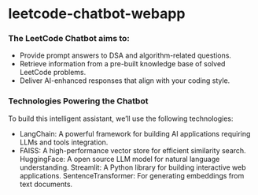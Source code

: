 # leetcode-chatbot-webapp

### The LeetCode Chatbot aims to:

- Provide prompt answers to DSA and algorithm-related questions.
- Retrieve information from a pre-built knowledge base of solved LeetCode problems.
- Deliver AI-enhanced responses that align with your coding style.
  
### Technologies Powering the Chatbot
To build this intelligent assistant, we’ll use the following technologies:

- LangChain: A powerful framework for building AI applications requiring LLMs and tools integration.
- FAISS: A high-performance vector store for efficient similarity search.
HuggingFace: A open source LLM model for natural language understanding.
Streamlit: A Python library for building interactive web applications.
SentenceTransformer: For generating embeddings from text documents.

